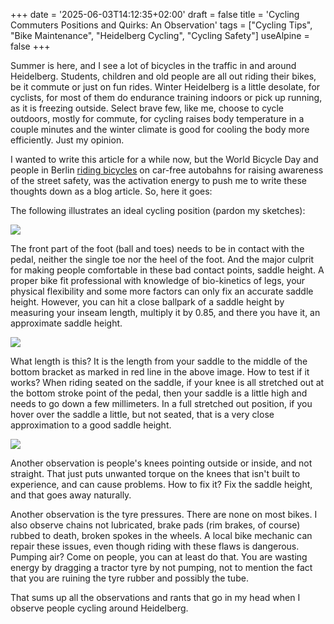 +++
date = '2025-06-03T14:12:35+02:00'
draft = false
title = 'Cycling Commuters Positions and Quirks: An Observation'
tags = ["Cycling Tips", "Bike Maintenance", "Heidelberg Cycling", "Cycling Safety"]
useAlpine = false
+++


Summer is here, and I see a lot of bicycles in the traffic in and around Heidelberg. Students, children and old people are all out riding their bikes, be it commute or just on fun rides. Winter Heidelberg is a little desolate, for cyclists, for most of them do endurance training indoors or pick up running, as it is freezing outside. Select brave few, like me, choose to cycle outdoors, mostly for commute, for cycling raises body temperature in a couple minutes and the winter climate is good for cooling the body more efficiently. Just my opinion.

I wanted to write this article for a while now, but the World Bicycle Day and people in Berlin [riding bicycles](https://www.youtube.com/watch?v=uyaigRpLsCE) on car-free autobahns for raising awareness of the street safety, was the activation energy to push me to write these thoughts down as a blog article. So, here it goes:

The following illustrates an ideal cycling position (pardon my sketches):

![](/images/pedalfootpos.jpg)

The front part of the foot (ball and toes) needs to be in contact with the pedal, neither the single toe nor the heel of the foot. And the major culprit for making people comfortable in these bad contact points, saddle height. A proper bike fit professional with knowledge of bio-kinetics of legs, your physical flexibility and some more factors can only fix an accurate saddle height. However, you can hit a close ballpark of a saddle height by measuring your inseam length, multiply it by 0.85, and there you have it, an approximate saddle height. 

![](/images/saddle_height.jpg)

What length is this? It is the length from your saddle to the middle of the bottom bracket as marked in red line in the above image. How to test if it works? When riding seated on the saddle, if your knee is all stretched out at the bottom stroke point of the pedal, then your saddle is a little high and needs to go down a few millimeters. In a full stretched out position, if you hover over the saddle a little, but not seated, that is a very close approximation to a good saddle height.

![](/images/kneepos.png)

Another observation is people's knees pointing outside or inside, and not straight. That just puts unwanted torque on the knees that isn't built to experience, and can cause problems. How to fix it? Fix the saddle height, and that goes away naturally.

Another observation is the tyre pressures. There are none on most bikes. I also observe chains not lubricated, brake pads (rim brakes, of course) rubbed to death, broken spokes in the wheels. A local bike mechanic can repair these issues, even though riding with these flaws is dangerous. Pumping air? Come on people, you can at least do that. You are wasting energy by dragging a tractor tyre by not pumping, not to mention the fact that you are ruining the tyre rubber and possibly the tube.

That sums up all the observations and rants that go in my head when I observe people cycling around Heidelberg.